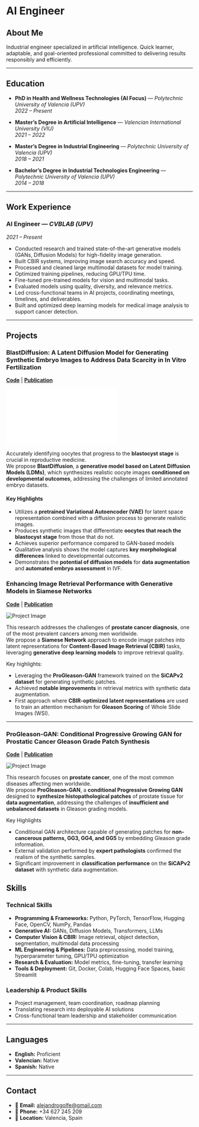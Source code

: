 # AI Engineer

## About Me
Industrial engineer specialized in artificial intelligence. Quick learner, adaptable, and goal-oriented professional committed to delivering results responsibly and efficiently.

---

## Education
- **PhD in Health and Wellness Technologies (AI Focus)** — *Polytechnic University of Valencia (UPV)*  
  *2022 – Present*

- **Master’s Degree in Artificial Intelligence** — *Valencian International University (VIU)*  
  *2021 – 2022*

- **Master’s Degree in Industrial Engineering** — *Polytechnic University of Valencia (UPV)*  
  *2018 – 2021*

- **Bachelor’s Degree in Industrial Technologies Engineering** — *Polytechnic University of Valencia (UPV)*  
  *2014 – 2018*

---

## Work Experience
### **AI Engineer** — *CVBLAB (UPV)*  
*2021 – Present*  
- Conducted research and trained state-of-the-art generative models (GANs, Diffusion Models) for high-fidelity image generation.  
- Built CBIR systems, improving image search accuracy and speed.  
- Processed and cleaned large multimodal datasets for model training.  
- Optimized training pipelines, reducing GPU/TPU time.  
- Fine-tuned pre-trained models for vision and multimodal tasks.  
- Evaluated models using quality, diversity, and relevance metrics.  
- Led cross-functional teams in AI projects, coordinating meetings, timelines, and deliverables.  
- Built and optimized deep learning models for medical image analysis to support cancer detection.

---
## Projects

### BlastDiffusion: A Latent Diffusion Model for Generating Synthetic Embryo Images to Address Data Scarcity in In Vitro Fertilization

**[Code](#)** | **[Publication](https://link.springer.com/chapter/10.1007/978-3-031-98688-8_15)**

![Project Image](Methodology.pdf)

Accurately identifying oocytes that progress to the **blastocyst stage** is crucial in reproductive medicine.  
We propose **BlastDiffusion**, a **generative model based on Latent Diffusion Models (LDMs)**, which synthesizes realistic oocyte images **conditioned on developmental outcomes**, addressing the challenges of limited annotated embryo datasets.

#### Key Highlights
- Utilizes a **pretrained Variational Autoencoder (VAE)** for latent space representation combined with a diffusion process to generate realistic images.  
- Produces synthetic images that differentiate **oocytes that reach the blastocyst stage** from those that do not.  
- Achieves superior performance compared to GAN-based models
- Qualitative analysis shows the model captures **key morphological differences** linked to developmental outcomes.  
- Demonstrates the **potential of diffusion models** for **data augmentation** and **automated embryo assessment** in IVF.
  

### **Enhancing Image Retrieval Performance with Generative Models in Siamese Networks**  
**[Code](https://github.com/cvblab/CBIR_SYNTHETIC_VIEWS)** | **[Publication](https://ieeexplore.ieee.org/abstract/document/10896802)**  

![Project Image](path_to_image.jpg)  

This research addresses the challenges of **prostate cancer diagnosis**, one of the most prevalent cancers among men worldwide.  
We propose a **Siamese Network** approach to encode image patches into latent representations for **Content-Based Image Retrieval (CBIR)** tasks, leveraging **generative deep learning models** to improve retrieval quality.  

Key highlights:
- Leveraging the **ProGleason-GAN** framework trained on the **SiCAPv2 dataset** for generating synthetic patches.  
- Achieved **notable improvements** in retrieval metrics with synthetic data augmentation.  
- First approach where **CBIR-optimized latent representations** are used to train an attention mechanism for **Gleason Scoring** of Whole Slide Images (WSI).  

---

### ProGleason-GAN: Conditional Progressive Growing GAN for Prostatic Cancer Gleason Grade Patch Synthesis

**[Code](https://github.com/cvblab/ProGleason-GAN)** | **[Publication](https://www.sciencedirect.com/science/article/pii/S0169260723003607)**

![Project Image](path_to_image.jpg)

This research focuses on **prostate cancer**, one of the most common diseases affecting men worldwide.  
We propose **ProGleason-GAN**, a **conditional Progressive Growing GAN** designed to **synthesize histopathological patches** of prostate tissue for **data augmentation**, addressing the challenges of **insufficient and unbalanced datasets** in Gleason grading models.

Key Highlights
- Conditional GAN architecture capable of generating patches for **non-cancerous patterns, GG3, GG4, and GG5** by embedding Gleason grade information.
- External validation performed by **expert pathologists** confirmed the realism of the synthetic samples.  
- Significant improvement in **classification performance** on the **SiCAPv2 dataset** with synthetic data augmentation.

## Skills
### **Technical Skills**
- **Programming & Frameworks:** Python, PyTorch, TensorFlow, Hugging Face, OpenCV, NumPy, Pandas  
- **Generative AI:** GANs, Diffusion Models, Transformers, LLMs  
- **Computer Vision & CBIR:** Image retrieval, object detection, segmentation, multimodal data processing  
- **ML Engineering & Pipelines:** Data preprocessing, model training, hyperparameter tuning, GPU/TPU optimization  
- **Research & Evaluation:** Model metrics, fine-tuning, transfer learning  
- **Tools & Deployment:** Git, Docker, Colab, Hugging Face Spaces, basic Streamlit  

### **Leadership & Product Skills**
- Project management, team coordination, roadmap planning  
- Translating research into deployable AI solutions  
- Cross-functional team leadership and stakeholder communication  

---

## Languages
- **English:** Proficient  
- **Valencian:** Native  
- **Spanish:** Native  

---

## Contact
- 📧 **Email:** alejandrogolfe@gmail.com  
- 📱 **Phone:** +34 627 245 209  
- 📍 **Location:** Valencia, Spain  
